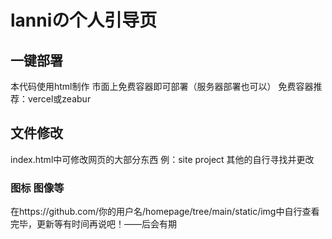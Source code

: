 # lanniの个人引导页
## 一键部署
本代码使用html制作
市面上免费容器即可部署（服务器部署也可以）
免费容器推荐：vercel或zeabur
## 文件修改
index.html中可修改网页的大部分东西 例：site project 其他的自行寻找并更改
### 图标 图像等
在https://github.com/你的用户名/homepage/tree/main/static/img中自行查看
完毕，更新等有时间再说吧！——后会有期
